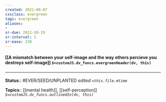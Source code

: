 ```yaml
---
created: 2021-08-07
cssclass: evergreen
tags: evergreen
aliases:
- 
sr-due: 2021-10-19
sr-interval: 1
sr-ease: 230
---
```


#### [[A mismatch between your self-image and the way others percieve you destroys self-image]] `$=customJS.dv_funcs.evergreenHeader(dv, this)`



### <hr class="footnote"/>

**Status**:: #EVER/SEED/UNPLANTED 
*edited `=this.file.mtime`*

**Topics**:: [[mental health]], [[self-perception]]
*`$=customJS.dv_funcs.outlinedIn(dv, this)`*

